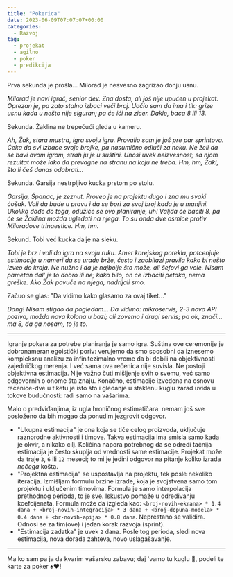 ```yaml
---
title: "Pokerica"
date: 2023-06-09T07:07:07+00:00
categories:
  - Razvoj
tag:
  - projekat
  - agilno
  - poker
  - predikcija
---
```


Prva sekunda je prošla... Milorad je nesvesno zagrizao donju usnu.

<!--more-->

_Milorad je novi igrač, senior dev. Zna dosta, ali još nije upućen u projekat. Oprezan je, pa zato stalno izbaci veći broj. Uočio sam da ima i tik: grize usnu kada u nešto nije siguran; pa će ići na zicer. Dakle, baca 8 ili 13._

Sekunda. Žaklina ne trepećući gleda u kameru.

_Ah, Žak, stara mustra, igra svoju igru. Provalio sam je još pre par sprintova. Čeka da svi izbace svoje brojke, pa nasumično odluči za neku. Ne želi da se bavi ovom igrom, strah ju je u suštini. Unosi uvek neizvesnost; sa njom rezultat može lako da prevagne na stranu na koju ne treba. Hm, hm, Žaki, šta li ćeš danas odabrati..._

Sekunda. Garsija nestrpljivo kucka prstom po stolu.

_Garsija, Španac, je zeznut. Proveo je na projektu dugo i zna mu svaki ćošak. Voli da bude u pravu i da se bori za svoj broj kada je u manjini. Ukoliko dođe do toga, odužiće se ovo planiranje, uh! Valjda će baciti 8, pa će se Žaklina možda ugledati na njega. To su onda dve osmice protiv Miloradove trinaestice. Hm, hm._

Sekund. Tobi već kucka dalje na sleku.

_Tobi je brz i voli da igra na svoju ruku. Amer korejskog porekla, potcenjuje estimacije u nameri da se urade brže, često i zaobilazi pravila kako bi nešto izveo do kraja. Ne nužno i da je najbolje što može, ali šefovi ga vole. Nisam pametan dal' je to dobro ili ne; kako bilo, on će izbaciti petaka, nema greške. Ako Žak povuče na njega, nadrljali smo._

Začuo se glas: "Da vidimo kako glasamo za ovaj tiket..."

_Dang! Nisam stigao da pogledam... Da vidimo: mikroservis, 2-3 nova API poziva, možda nova kolona u bazi; ali zovemo i drugi servis; pa ok, znači... ma 8, da ga nosam, to je to._

----

Igranje pokera za potrebe planiranja je samo igra. Suština ove ceremonije je dobronameran egoistički poriv: verujemo da smo sposobni da iznesemo kompleksnu analizu za infinitezimalno vreme da bi dobili na objektivnosti zajedničkog merenja. I već sama ova rečenica nije suvisla. Ne postoji objektivna estimacija. Nije važno čuti mišljenje svih o svemu, već samo odgovornih o onome šta znaju. Konačno, estimacije izvedena na osnovu rečenice-dve u tiketu je isto što i gledanje u staklenu kuglu zarad uvida u tokove budućnosti: radi samo na vašarima.

Malo o predviđanjima, iz ugla hroničnog estimatičara: nemam još sve posloženo da bih mogao da ponudim jezgrovit odgovor.

+ "Ukupna estimacija" je ona koja se tiče celog proizvoda, uključuje raznorodne aktivnosti i timove. Takva estimacija ima smisla samo kada je okvir, a nikako cilj. Količina napora potrebnog da se odredi tačnija estimacija je često skuplja od vrednosti same estimacije. Projekat može da traje `3`, `6` ili `12` meseci; to mi je jedini odgovor na pitanje koliko izrada _nečega_ košta.
+ "Projektna estimacija" se uspostavlja na projektu, tek posle nekoliko iteracija. Izmišljam formulu brzine izrade, koja je svojstvena samo tom projektu i uključenim timovima. Formula je samo interpolacija prethodnog perioda, to je sve. Iskustvo pomaže u određivanju koefcijenata. Formula može da izgleda kao: `<broj-novih-ekrana> * 1.4 dana + <broj-novih-integracija> * 3 dana + <broj-dopuna-modela> * 0.4 dana + <br-novih-apija> * 0.8 dana`. Neprestano se validira. Odnosi se za tim(ove) i jedan korak razvoja (sprint).
+ "Estimacija zadatka" je uvek `2` dana. Posle tog perioda, sledi nova estimacija, nova dorada zahteva, novo uslagašavanje.


---

Ma ko sam pa ja da kvarim vašarsku zabavu; daj 'vamo tu kuglu 🔮, podeli te karte za poker ♠️♥️!